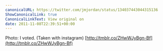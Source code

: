 ```yaml
---
canonicalURL: https://twitter.com/jmjordan/status/134037443044315136
ShowCanonicalLink: true
CanonicalLinkText: View original on
date: 2011-11-08T22:39:51+00:00
---
```

Photo: I voted. (Taken with instagram) [http://tmblr.co/ZHwWJyBgn-Bf](http://tmblr.co/ZHwWJyBgn-Bf)